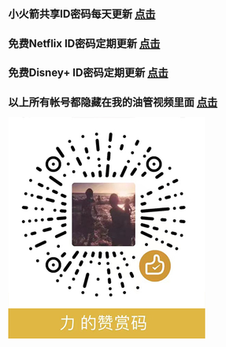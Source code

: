
## __小火箭共享ID密码每天更新  [点击](https://github.com/raoli1986/Free-ID "悬停显示")__


## __免费Netflix ID密码定期更新  [点击](https://github.com/raoli1986/Netflix-ID "悬停显示")__


## __免费Disney+ ID密码定期更新  [点击](https://github.com/raoli1986/Disney-Plus-ID "悬停显示")__


## __以上所有帐号都隐藏在我的油管视频里面  [点击](https://www.youtube.com/channel/UCXPSzwcs0pspPTAI2rcaBgQ "悬停显示")__




![weixin](https://github.com/raoli1986/raoli1986.github.io/blob/main/weixinS.jpg)
